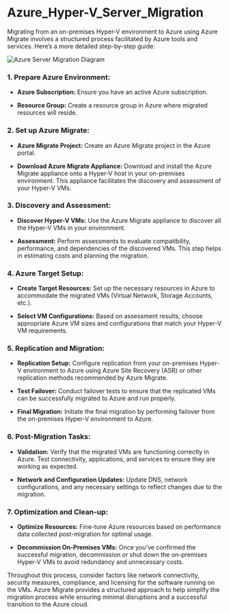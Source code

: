 # Azure_Hyper-V_Server_Migration
Migrating from an on-premises Hyper-V environment to Azure using Azure Migrate involves a structured process facilitated by Azure tools and services. Here’s a more detailed step-by-step guide:

![Azure Server Migration Diagram](https://github.com/prasadDPR/My-Cloud-Projects/assets/121819069/5d616271-09e0-42bf-97e2-2d7840c7fbae)


### 1. **Prepare Azure Environment:**

- **Azure Subscription:** Ensure you have an active Azure subscription.

- **Resource Group:** Create a resource group in Azure where migrated resources will reside.

### 2. **Set up Azure Migrate:**

- **Azure Migrate Project:** Create an Azure Migrate project in the Azure portal.

- **Download Azure Migrate Appliance:** Download and install the Azure Migrate appliance onto a Hyper-V host in your on-premises environment. This appliance facilitates the discovery and assessment of your Hyper-V VMs.

### 3. **Discovery and Assessment:**

- **Discover Hyper-V VMs:** Use the Azure Migrate appliance to discover all the Hyper-V VMs in your environment.

- **Assessment:** Perform assessments to evaluate compatibility, performance, and dependencies of the discovered VMs. This step helps in estimating costs and planning the migration.

### 4. **Azure Target Setup:**

- **Create Target Resources:** Set up the necessary resources in Azure to accommodate the migrated VMs (Virtual Network, Storage Accounts, etc.).

- **Select VM Configurations:** Based on assessment results, choose appropriate Azure VM sizes and configurations that match your Hyper-V VM requirements.

### 5. **Replication and Migration:**

- **Replication Setup:** Configure replication from your on-premises Hyper-V environment to Azure using Azure Site Recovery (ASR) or other replication methods recommended by Azure Migrate.

- **Test Failover:** Conduct failover tests to ensure that the replicated VMs can be successfully migrated to Azure and run properly.

- **Final Migration:** Initiate the final migration by performing failover from the on-premises Hyper-V environment to Azure.

### 6. **Post-Migration Tasks:**

- **Validation:** Verify that the migrated VMs are functioning correctly in Azure. Test connectivity, applications, and services to ensure they are working as expected.

- **Network and Configuration Updates:** Update DNS, network configurations, and any necessary settings to reflect changes due to the migration.

### 7. **Optimization and Clean-up:**

- **Optimize Resources:** Fine-tune Azure resources based on performance data collected post-migration for optimal usage.

- **Decommission On-Premises VMs:** Once you've confirmed the successful migration, decommission or shut down the on-premises Hyper-V VMs to avoid redundancy and unnecessary costs.

Throughout this process, consider factors like network connectivity, security measures, compliance, and licensing for the software running on the VMs. Azure Migrate provides a structured approach to help simplify the migration process while ensuring minimal disruptions and a successful transition to the Azure cloud.
